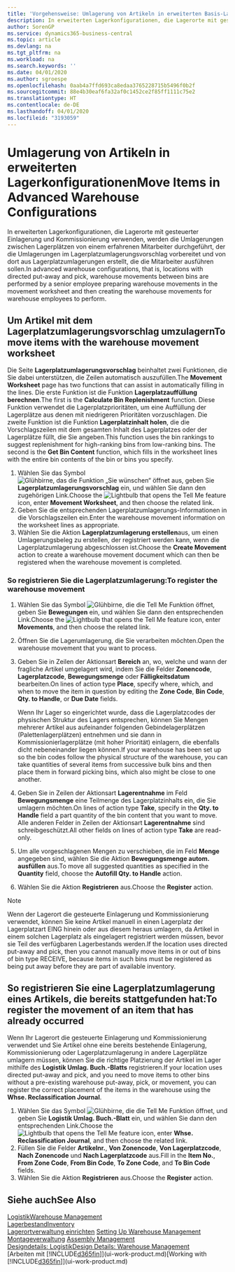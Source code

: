 ```yaml
---
title: 'Vorgehensweise: Umlagerung von Artikeln in erweiterten Basis-Lagerkonfigurationen | Microsoft Docs'
description: In erweiterten Lagerkonfigurationen, die Lagerorte mit gesteuerter Einlagerung und Kommissionierung verwenden, werden die Umlagerungen zwischen Lagerplätzen von einem erfahrenen Mitarbeiter durchgeführt, der die Umlagerungen im Lagerplatzumlagerungsvorschlag vorbereitet und von dort aus Lagerplatzumlagerungen erstellt, die die Mitarbeiter ausführen sollen.
author: SorenGP
ms.service: dynamics365-business-central
ms.topic: article
ms.devlang: na
ms.tgt_pltfrm: na
ms.workload: na
ms.search.keywords: ''
ms.date: 04/01/2020
ms.author: sgroespe
ms.openlocfilehash: 0aab4a7ffd693ca8edaa3765228715b5496f0b2f
ms.sourcegitcommit: 88e4b30eaf6fa32af0c1452ce2f85ff1111c75e2
ms.translationtype: HT
ms.contentlocale: de-DE
ms.lasthandoff: 04/01/2020
ms.locfileid: "3193059"
---
```

# <a name="move-items-in-advanced-warehouse-configurations"></a><span data-ttu-id="ef800-103">Umlagerung von Artikeln in erweiterten Lagerkonfigurationen</span><span class="sxs-lookup"><span data-stu-id="ef800-103">Move Items in Advanced Warehouse Configurations</span></span>
<span data-ttu-id="ef800-104">In erweiterten Lagerkonfigurationen, die Lagerorte mit gesteuerter Einlagerung und Kommissionierung verwenden, werden die Umlagerungen zwischen Lagerplätzen von einem erfahrenen Mitarbeiter durchgeführt, der die Umlagerungen im Lagerplatzumlagerungsvorschlag vorbereitet und von dort aus Lagerplatzumlagerungen erstellt, die die Mitarbeiter ausführen sollen.</span><span class="sxs-lookup"><span data-stu-id="ef800-104">In advanced warehouse configurations, that is, locations with directed put-away and pick, warehouse movements between bins are performed by a senior employee preparing warehouse movements in the movement worksheet and then creating the warehouse movements for warehouse employees to perform.</span></span>  

## <a name="to-move-items-with-the-warehouse-movement-worksheet"></a><span data-ttu-id="ef800-105">Um Artikel mit dem Lagerplatzumlagerungsvorschlag umzulagern</span><span class="sxs-lookup"><span data-stu-id="ef800-105">To move items with the warehouse movement worksheet</span></span>
<span data-ttu-id="ef800-106">Die Seite **Lagerplatzumlagerungsvorschlag** beinhaltet zwei Funktionen, die Sie dabei unterstützen, die Zeilen automatisch auszufüllen.</span><span class="sxs-lookup"><span data-stu-id="ef800-106">The **Movement Worksheet** page has two functions that can assist in automatically filling in the lines.</span></span> <span data-ttu-id="ef800-107">Die erste Funktion ist die Funktion **Lagerplatzauffüllung berechnen**.</span><span class="sxs-lookup"><span data-stu-id="ef800-107">The first is the **Calculate Bin Replenishment** function.</span></span> <span data-ttu-id="ef800-108">Diese Funktion verwendet die Lagerplatzprioritäten, um eine Auffüllung der Lagerplätze aus denen mit niedrigeren Prioritäten vorzuschlagen. Die zweite Funktion ist die Funktion **Lagerplatzinhalt holen**, die die Vorschlagszeilen mit dem gesamten Inhalt des Lagerplatzes oder der Lagerplätze füllt, die Sie angeben.</span><span class="sxs-lookup"><span data-stu-id="ef800-108">This function uses the bin rankings to suggest replenishment for high-ranking bins from low-ranking bins. The second is the **Get Bin Content** function, which fills in the worksheet lines with the entire bin contents of the bin or bins you specify.</span></span>

1.  <span data-ttu-id="ef800-109">Wählen Sie das Symbol ![Glühbirne, das die Funktion „Sie wünschen“ öffnet](media/ui-search/search_small.png "Was möchten Sie tun?") aus, geben Sie **Lagerplatzumlagerungsvorschlag** ein, und wählen Sie dann den zugehörigen Link.</span><span class="sxs-lookup"><span data-stu-id="ef800-109">Choose the ![Lightbulb that opens the Tell Me feature](media/ui-search/search_small.png "Tell me what you want to do") icon, enter **Movement Worksheet**, and then choose the related link.</span></span>  
2.  <span data-ttu-id="ef800-110">Geben Sie die entsprechenden Lagerplatzumlagerungs-Informationen in die Vorschlagszeilen ein.</span><span class="sxs-lookup"><span data-stu-id="ef800-110">Enter the warehouse movement information on the worksheet lines as appropriate.</span></span>  
3. <span data-ttu-id="ef800-111">Wählen Sie die Aktion **Lagerplatzumlagerung erstellen**aus, um einen Umlagerungsbeleg zu erstellen, der registriert werden kann, wenn die Lagerplatzumlagerung abgeschlossen ist.</span><span class="sxs-lookup"><span data-stu-id="ef800-111">Choose the **Create Movement** action to create a warehouse movement document which can then be registered when the warehouse movement is completed.</span></span>  

### <a name="to-register-the-warehouse-movement"></a><span data-ttu-id="ef800-112">So registrieren Sie die Lagerplatzumlagerung:</span><span class="sxs-lookup"><span data-stu-id="ef800-112">To register the warehouse movement</span></span>  
1.  <span data-ttu-id="ef800-113">Wählen Sie das Symbol ![Glühbirne, die die Tell Me Funktion öffnet](media/ui-search/search_small.png "Was möchten Sie tun?"), geben Sie **Bewegungen** ein, und wählen Sie dann den entsprechenden Link.</span><span class="sxs-lookup"><span data-stu-id="ef800-113">Choose the ![Lightbulb that opens the Tell Me feature](media/ui-search/search_small.png "Tell me what you want to do") icon, enter **Movements**, and then choose the related link.</span></span>  
2.  <span data-ttu-id="ef800-114">Öffnen Sie die Lagerumlagerung, die Sie verarbeiten möchten.</span><span class="sxs-lookup"><span data-stu-id="ef800-114">Open the warehouse movement that you want to process.</span></span>  
3.  <span data-ttu-id="ef800-115">Geben Sie in Zeilen der Aktionsart **Bereich** an, wo, welche und wann der fragliche Artikel umgelagert wird, indem Sie die Felder **Zonencode**, **Lagerplatzcode**, **Bewegungsmenge** oder **Fälligkeitsdatum** bearbeiten.</span><span class="sxs-lookup"><span data-stu-id="ef800-115">On lines of action type **Place**, specify where, which, and when to move the item in question by editing the **Zone Code**, **Bin Code**, **Qty. to Handle**, or **Due Date** fields.</span></span>  

    <span data-ttu-id="ef800-116">Wenn Ihr Lager so eingerichtet wurde, dass die Lagerplatzcodes der physischen Struktur des Lagers entsprechen, können Sie Mengen mehrerer Artikel aus aufeinander folgenden Gebindelagerplätzen (Palettenlagerplätzen) entnehmen und sie dann in Kommissionierlagerplätze (mit hoher Priorität) einlagern, die ebenfalls dicht nebeneinander liegen können.</span><span class="sxs-lookup"><span data-stu-id="ef800-116">If your warehouse has been set up so the bin codes follow the physical structure of the warehouse, you can take quantities of several items from successive bulk bins and then place them in forward picking bins, which also might be close to one another.</span></span>  
4.  <span data-ttu-id="ef800-117">Geben Sie in Zeilen der Aktionsart **Lagerentnahme** im Feld **Bewegungsmenge** eine Teilmenge des Lagerplatzinhalts ein, die Sie umlagern möchten.</span><span class="sxs-lookup"><span data-stu-id="ef800-117">On lines of action type **Take**, specify in the **Qty. to Handle** field a part quantity of the bin content that you want to move.</span></span> <span data-ttu-id="ef800-118">Alle anderen Felder in Zeilen der Aktionsart **Lagerentnahme** sind schreibgeschützt.</span><span class="sxs-lookup"><span data-stu-id="ef800-118">All other fields on lines of action type **Take** are read-only.</span></span>  
5.  <span data-ttu-id="ef800-119">Um alle vorgeschlagenen Mengen zu verschieben, die im Feld **Menge** angegeben sind, wählen Sie die Aktion **Bewegungsmenge autom. ausfüllen** aus.</span><span class="sxs-lookup"><span data-stu-id="ef800-119">To move all suggested quantities as specified in the **Quantity** field, choose the **Autofill Qty. to Handle** action.</span></span>  
6. <span data-ttu-id="ef800-120">Wählen Sie die Aktion **Registrieren** aus.</span><span class="sxs-lookup"><span data-stu-id="ef800-120">Choose the **Register** action.</span></span>  

> [!NOTE]  
>  <span data-ttu-id="ef800-121">Wenn der Lagerort die gesteuerte Einlagerung und Kommissionierung verwendet, können Sie keine Artikel manuell in einen Lagerplatz der Lagerplatzart EING hinein oder aus diesem heraus umlagern, da Artikel in einem solchen Lagerplatz als eingelagert registriert werden müssen, bevor sie Teil des verfügbaren Lagerbestands werden.</span><span class="sxs-lookup"><span data-stu-id="ef800-121">If the location uses directed put-away and pick, then you cannot manually move items in or out of bins of bin type RECEIVE, because items in such bins must be registered as being put away before they are part of available inventory.</span></span>

## <a name="to-register-the-movement-of-an-item-that-has-already-occurred"></a><span data-ttu-id="ef800-122">So registrieren Sie eine Lagerplatzumlagerung eines Artikels, die bereits stattgefunden hat:</span><span class="sxs-lookup"><span data-stu-id="ef800-122">To register the movement of an item that has already occurred</span></span>  
<span data-ttu-id="ef800-123">Wenn Ihr Lagerort die gesteuerte Einlagerung und Kommissionierung verwendet und Sie Artikel ohne eine bereits bestehende Einlagerung, Kommissionierung oder Lagerplatzumlagerung in andere Lagerplätze umlagern müssen, können Sie die richtige Platzierung der Artikel im Lager mithilfe des **Logistik Umlag. Buch.-Blatts** registrieren.</span><span class="sxs-lookup"><span data-stu-id="ef800-123">If your location uses directed put-away and pick, and you need to move items to other bins without a pre-existing warehouse put-away, pick, or movement, you can register the correct placement of the items in the warehouse using the **Whse. Reclassification Journal**.</span></span>

1.  <span data-ttu-id="ef800-124">Wählen Sie das Symbol ![Glühbirne, die die Tell Me Funktion öffnet](media/ui-search/search_small.png "Tell Me-Funktion"), und geben Sie **Logistik Umlag. Buch.-Blatt** ein, und wählen Sie dann den entsprechenden Link.</span><span class="sxs-lookup"><span data-stu-id="ef800-124">Choose the ![Lightbulb that opens the Tell Me feature](media/ui-search/search_small.png "Tell me what you want to do") icon, enter **Whse. Reclassification Journal**, and then choose the related link.</span></span>  
2.  <span data-ttu-id="ef800-125">Füllen Sie die Felder **Artikelnr.**, **Von Zonencode**, **Von Lagerplatzcode**, **Nach Zonencode** und **Nach Lagerplatzcode** aus.</span><span class="sxs-lookup"><span data-stu-id="ef800-125">Fill in the **Item No.**, **From Zone Code**, **From Bin Code**, **To Zone Code**, and **To Bin Code** fields.</span></span>  
3.  <span data-ttu-id="ef800-126">Wählen Sie die Aktion **Registrieren** aus.</span><span class="sxs-lookup"><span data-stu-id="ef800-126">Choose the **Register** action.</span></span>  

## <a name="see-also"></a><span data-ttu-id="ef800-127">Siehe auch</span><span class="sxs-lookup"><span data-stu-id="ef800-127">See Also</span></span>  
[<span data-ttu-id="ef800-128">Logistik</span><span class="sxs-lookup"><span data-stu-id="ef800-128">Warehouse Management</span></span>](warehouse-manage-warehouse.md)  
[<span data-ttu-id="ef800-129">Lagerbestand</span><span class="sxs-lookup"><span data-stu-id="ef800-129">Inventory</span></span>](inventory-manage-inventory.md)  
<span data-ttu-id="ef800-130">[Lagerortverwaltung einrichten](warehouse-setup-warehouse.md)   </span><span class="sxs-lookup"><span data-stu-id="ef800-130">[Setting Up Warehouse Management](warehouse-setup-warehouse.md)   </span></span>  
<span data-ttu-id="ef800-131">[Montageverwaltung](assembly-assemble-items.md)  </span><span class="sxs-lookup"><span data-stu-id="ef800-131">[Assembly Management](assembly-assemble-items.md)  </span></span>  
[<span data-ttu-id="ef800-132">Designdetails: Logistik</span><span class="sxs-lookup"><span data-stu-id="ef800-132">Design Details: Warehouse Management</span></span>](design-details-warehouse-management.md)  
<span data-ttu-id="ef800-133">[Arbeiten mit [!INCLUDE[d365fin](includes/d365fin_md.md)]](ui-work-product.md)</span><span class="sxs-lookup"><span data-stu-id="ef800-133">[Working with [!INCLUDE[d365fin](includes/d365fin_md.md)]](ui-work-product.md)</span></span>

